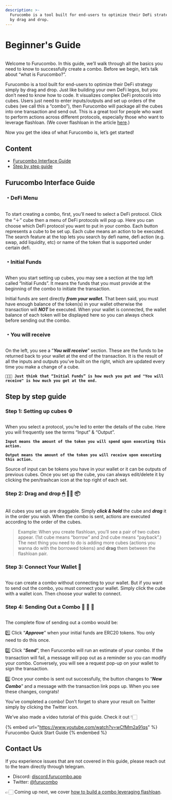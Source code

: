 ```yaml
---
description: >-
  Furucombo is a tool built for end-users to optimize their DeFi strategy simply
  by drag and drop.
---
```


# Beginner's Guide

<figure><img src="https://cdn-images-1.medium.com/max/1440/0*AL59ila1bzfkw1cY" alt=""><figcaption></figcaption></figure>

Welcome to Furucombo. In this guide, we’ll walk through all the basics you need to know to successfully create a combo. Before we begin, let’s talk about “what is Furucombo?”.

Furucombo is a tool built for end-users to optimize their DeFi strategy simply by drag and drop. Just like building your own DeFi legos, but you don’t need to know how to code. It visualizes complex DeFi protocols into cubes. Users just need to enter inputs/outputs and set up orders of the cubes (we call this a “combo”), then Furucombo will package all the cubes into one transaction and send out. This is a great tool for people who want to perform actions across different protocols, especially those who want to leverage flashloan. (We cover flashloan in the article [here](https://tutorial.furucombo.app/flash-loan/flashloan-combo).)

Now you get the idea of what Furucombo is, let’s get started!

## Content

* [Furucombo Interface Guide](./#furucombo-interface-guide)
* [Step by step guide](./#step-by-step-guide)

## Furucombo Interface Guide

### **・DeFi Menu**

<figure><img src="https://cdn-images-1.medium.com/max/1440/1*59hPiDqLVfSxpvECMrKFZQ.png" alt=""><figcaption></figcaption></figure>

To start creating a combo, first, you’ll need to select a DeFi protocol. Click the “＋” cube then a menu of DeFi protocols will pop up. Here you can choose which DeFi protocol you want to put in your combo. Each button represents a cube to be set up. Each cube means an action to be executed. The search feature at the top lets you search by defi name, defi action (e.g. swap, add liquidity, etc) or name of the token that is supported under certain defi.

### **・Initial Funds**

<figure><img src="https://cdn-images-1.medium.com/max/1440/1*yY9rvssmcMyArF0_JyCXqw.png" alt=""><figcaption></figcaption></figure>

When you start setting up cubes, you may see a section at the top left called “Initial Funds”. It means the funds that you must provide at the beginning of the combo to initiate the transaction.

Initial funds are sent directly _**from your wallet.**_ That been said, you must have enough balance of the token(s) in your wallet otherwise the transaction will _**NOT**_ be executed. When your wallet is connected, the wallet balance of each token will be displayed here so you can always check before sending out the combo.

### **・You will receive**

<figure><img src="https://cdn-images-1.medium.com/max/1440/1*88WfS-6SYPLHw4FvnJjpmQ.png" alt=""><figcaption></figcaption></figure>

On the left, you see a “_**You will receive**_” section. These are the funds to be returned back to your wallet at the end of the transaction. It is the result of all the inputs and outputs you’ve built on the right, which are updated every time you make a change of a cube.

<pre data-overflow="wrap"><code><strong>👩🏻‍🏫 Just think that “Initial Funds” is how much you put and "You will receive" is how much you get at the end.
</strong></code></pre>

## Step by step guide

### **Step 1: Setting up cubes ⚙️**

<figure><img src="https://cdn-images-1.medium.com/max/1440/1*M_kxINFSQECj9RCKj8Lxgw.png" alt=""><figcaption></figcaption></figure>

When you select a protocol, you’re led to enter the details of the cube. Here you will frequently see the terms “Input” & “Output”.

<pre><code><strong>Input means the amount of the token you will spend upon executing this action.
</strong></code></pre>

<pre><code><strong>Output means the amount of the token you will receive upon executing this action.
</strong></code></pre>

Source of input can be tokens you have in your wallet or it can be outputs of previous cubes. Once you set up the cube, you can always edit/delete it by clicking the pen/trashcan icon at the top right of each set.

### **Step 2: Drag and drop 🖱 ✋🏻 📦**

<figure><img src="https://cdn-images-1.medium.com/max/1440/1*IoY6IDMU4sMF-3GcuoeBMw.gif" alt=""><figcaption></figcaption></figure>

All cubes you set up are draggable. Simply _**click & hold**_ the cube and _**drag**_ it in the order you wish. When the combo is sent, actions are executed according to the order of the cubes.

> Example: When you create flashloan, you’ll see a pair of two cubes appear. (1st cube means “borrow” and 2nd cube means “payback”.) The next thing you need to do is adding more cubes (actions you wanna do with the borrowed tokens) and **drag** them between the flashloan pair.

### **Step 3: Connect Your Wallet 👛**

<figure><img src="https://cdn-images-1.medium.com/max/1440/1*OQuSodPu0Ues59xxPALG0Q.gif" alt=""><figcaption></figcaption></figure>

You can create a combo without connecting to your wallet. But if you want to send out the combo, you must connect your wallet. Simply click the cube with a wallet icon. Then choose your wallet to connect.

### **Step 4: Sending Out a Combo 🔗 🎉 🎁**

<figure><img src="https://cdn-images-1.medium.com/max/1440/1*N7oVqm9E2XX-Z8VaWws52A.gif" alt=""><figcaption></figcaption></figure>

The complete flow of sending out a combo would be:

1️⃣ Click “_**Approve**_” when your initial funds are ERC20 tokens. You only need to do this once.

2️⃣ Click “_**Send**_”, then Furucombo will run an estimate of your combo. If the transaction will fail, a message will pop out as a reminder so you can modify your combo. Conversely, you will see a request pop-up on your wallet to sign the transaction.

3️⃣ Once your combo is sent out successfully, the button changes to “_**New Combo**_” and a message with the transaction link pops up. When you see these changes, congrats!

You’ve completed a combo! Don’t forget to share your result on Twitter simply by clicking the Twitter icon.

We’ve also made a video tutorial of this guide. Check it out 👇🏻

{% embed url="https://www.youtube.com/watch?v=wCfMm2a91qs" %}
Furucombo Quick Start Guide
{% endembed %}

## Contact Us

If you experience issues that are not covered in this guide, please reach out to the team directly through telegram.

* Discord: [discord.furucombo.app](https://discord.furucombo.app/)
* Twitter: [@furucombo](https://twitter.com/furucombo)

👉🏻 Coming up next, we cover [how to build a combo leveraging flashloan](https://tutorial.furucombo.app/flash-loan/flashloan-combo).
